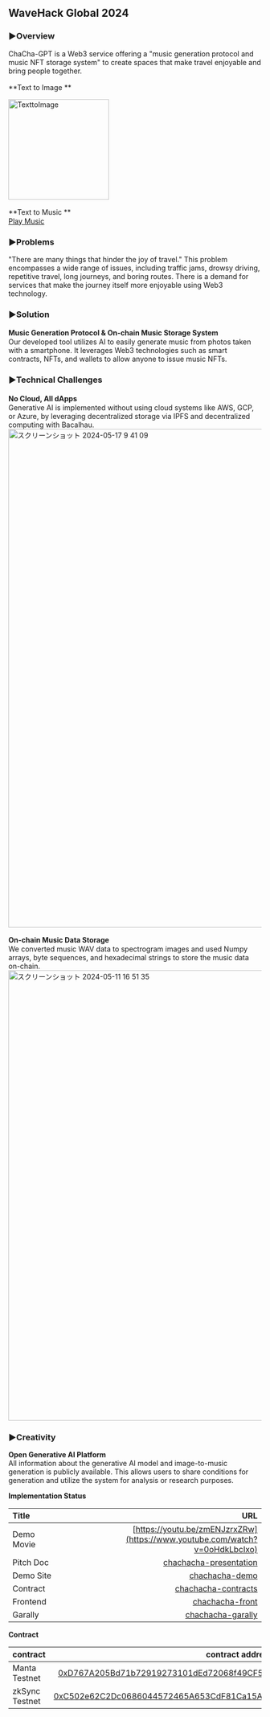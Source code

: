 ## WaveHack Global 2024

### ▶︎Overview
ChaCha-GPT is a Web3 service offering a "music generation protocol and music NFT storage system" to create spaces that make travel enjoyable and bring people together.

**Text to Image **　　
<div >
<img width="200" alt="TexttoImage" src="https://github.com/Jun0908/Chacha-GPT/assets/31527310/a19c2360-4ab7-4e4f-ad92-5b51b61b06a4">
</div>

**Text to Music **　　  
[Play Music](https://mubert.com/render/tracks/094a91f685064b0dbe1f43cb8995c063)

### ▶︎Problems
  
"There are many things that hinder the joy of travel." This problem encompasses a wide range of issues, including traffic jams, drowsy driving, repetitive travel, long journeys, and boring routes. There is a demand for services that make the journey itself more enjoyable using Web3 technology.
   
### ▶︎Solution
**Music Generation Protocol & On-chain Music Storage System**　　  
Our developed tool utilizes AI to easily generate music from photos taken with a smartphone. It leverages Web3 technologies such as smart contracts, NFTs, and wallets to allow anyone to issue music NFTs.

### ▶︎Technical Challenges
**No Cloud, All dApps**　　  
Generative AI is implemented without using cloud systems like AWS, GCP, or Azure, by leveraging decentralized storage via IPFS and decentralized computing with Bacalhau.
<img width="992" alt="スクリーンショット 2024-05-17 9 41 09" src="https://github.com/Jun0908/Chacha-GPT/assets/31527310/15853270-25c4-40cf-98b8-469b8b339ce6">

**On-chain Music Data Storage**　　  
We converted music WAV data to spectrogram images and used Numpy arrays, byte sequences, and hexadecimal strings to store the music data on-chain.
<img width="896" alt="スクリーンショット 2024-05-11 16 51 35" src="https://github.com/Jun0908/Chacha-GPT/assets/31527310/18c17208-bc79-4123-9fe6-4b4140e75731">

### ▶︎Creativity 
**Open Generative AI Platform**        
All information about the generative AI model and image-to-music generation is publicly available. This allows users to share conditions for generation and utilize the system for analysis or research purposes.  

**Implementation Status**

| Title          |                                                              URL |
| :------------- | ---------------------------------------------------------------: |
| Demo Movie      |                                      [https://youtu.be/zmENJzrxZRw](https://www.youtube.com/watch?v=0oHdkLbcIxo)|
| Pitch Doc    |   [chachacha-presentation](https://www.canva.com/design/DAGGwRbt5IY/1LIg2Vl4maaYLQfox-Q6Sg/edit?utm_content=DAGGwRbt5IY&utm_campaign=designshare&utm_medium=link2&utm_source=sharebutton) |
| Demo Site     |                                 [chachacha-demo](https://next-app-umber-kappa.vercel.app/) | 
| Contract   | [chachacha-contracts](https://github.com/Jun0908/Chacha-GPT/tree/main/contract) |
| Frontend |         [chachacha-front](https://github.com/Jun0908/Chacha-GPT/tree/main/next-app) |
| Garally　　 |         [chachacha-garally](https://3d-image-to-music.vercel.app/) |

**Contract**

| contract                   |                                                                                                                   contract address |
| :------------------------- | ---------------------------------------------------------------------------------------------------------------------------------: |
| Manta Testnet    | [0xD767A205Bd71b72919273101dEd72068f49CF51F](https://pacific-explorer.sepolia-testnet.manta.network/address/0xD767A205Bd71b72919273101dEd72068f49CF51F)|
| zkSync Testnet    | [0xC502e62C2Dc0686044572465A653CdF81Ca15A48](https://sepolia.explorer.zksync.io/address/0xC502e62C2Dc0686044572465A653CdF81Ca15A48#contract)|

